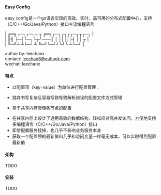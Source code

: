 #### Easy Config

easy config是一个go语言实现的高效、实时、高可用的分布式配置中心，支持（C/C++/Go/Java/Python）接口主流编程语言

| ╔═╗┌─┐┌─┐┬ ┬   ╔═╗┌─┐┌┐┌┌─┐┬┌─┐ |<br/>
| ║╣ ├─┤└─┐└┬┘───║  │ ││││├┤ ││ ┬ |<br/>
| ╚═╝┴ ┴└─┘ ┴    ╚═╝└─┘┘└┘└  ┴└─┘ |<br/>

author by: leechanx<br/>
contact: leechan8@outlook.com<br/>
wechat: leechanx<br/>

#### 特点

- 以配置项（key=value）为单位进行配置管理：
 + 抛弃书写复杂且容易写错导致解析错误的配置文件方式管理
- 基于共享内存管理各节点的配置
 + 在共享内存上设计了通用高效的数据结构，轻松应对高并发访问，方便地支持多编程语言（C/C++/Go/Java/Python）接口
 + 即使配置服务挂掉，也几乎不影响业务服务本身
 + 获取一个配置项的最新值和几乎和访问变量一样毫无成本，可以实时得到配置最新值

#### 架构

TODO

#### 安装

TODO

